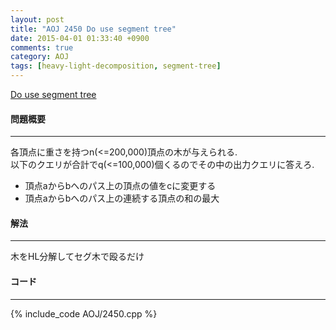 ```yaml
---
layout: post
title: "AOJ 2450 Do use segment tree"
date: 2015-04-01 01:33:40 +0900
comments: true
category: AOJ
tags: [heavy-light-decomposition, segment-tree]
---
```


[Do use segment tree](http://judge.u-aizu.ac.jp/onlinejudge/description.jsp?id=2450)

#### 問題概要

****

各頂点に重さを持つn(<=200,000)頂点の木が与えられる.  
以下のクエリが合計でq(<=100,000)個くるのでその中の出力クエリに答えろ.  

* 頂点aからbへのパス上の頂点の値をcに変更する
* 頂点aからbへのパス上の連続する頂点の和の最大

#### 解法

****

木をHL分解してセグ木で殴るだけ

#### コード

****

{% include_code AOJ/2450.cpp %}
